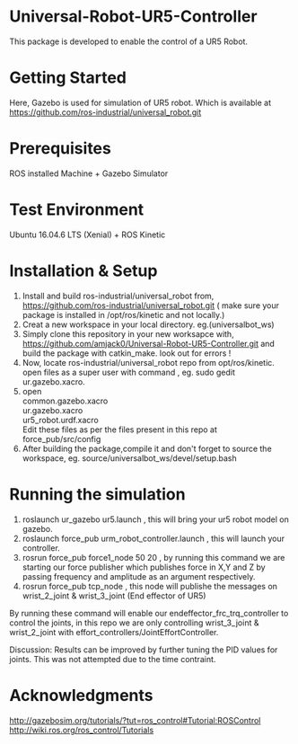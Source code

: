 # Universal-Robot-UR5-Controller
This package is developed to enable the control of a UR5 Robot.
# Getting Started
Here, Gazebo is used for simulation of UR5 robot. Which is available at https://github.com/ros-industrial/universal_robot.git
# Prerequisites
ROS installed Machine + Gazebo Simulator
# Test Environment
Ubuntu 16.04.6 LTS (Xenial) + ROS Kinetic

# Installation & Setup
1. Install and build  ros-industrial/universal_robot from, https://github.com/ros-industrial/universal_robot.git ( make sure your package is installed in /opt/ros/kinetic and not locally.)
2. Creat a new workspace in your local directory. eg.(universalbot_ws)
3. Simply clone this repository in your new worksapce with, https://github.com/amjack0/Universal-Robot-UR5-Controller.git and build the package with catkin_make. look out for errors !
4. Now, locate ros-industrial/universal_robot repo from opt/ros/kinetic. open files as a super user with command , eg. sudo gedit ur.gazebo.xacro.
5. open\
   common.gazebo.xacro\
   ur.gazebo.xacro\
   ur5_robot.urdf.xacro\
   Edit these files as per the files present in this repo at force_pub/src/config
6. After building the package,compile it and don't forget to source the workspace, eg. source/universalbot_ws/devel/setup.bash

# Running the simulation
1. roslaunch ur_gazebo ur5.launch , this will bring your ur5 robot model on gazebo.
2. roslaunch force_pub urm_robot_controller.launch , this will launch your controller.
3. rosrun force_pub force1_node 50 20 , by running this command we are starting our force publisher which publishes force in X,Y and Z by passing frequency and amplitude as an argument respectively.
4. rosrun force_pub tcp_node , this node will publishe the messages on wrist_2_joint & wrist_3_joint (End effector of UR5)

By running these command will enable our endeffector_frc_trq_controller to control the joints, in this repo we are only controlling wrist_3_joint & wrist_2_joint with effort_controllers/JointEffortController. 

Discussion: Results can be improved by further tuning the PID values for joints. This was not attempted due to the time contraint.

# Acknowledgments
http://gazebosim.org/tutorials/?tut=ros_control#Tutorial:ROSControl \
http://wiki.ros.org/ros_control/Tutorials
